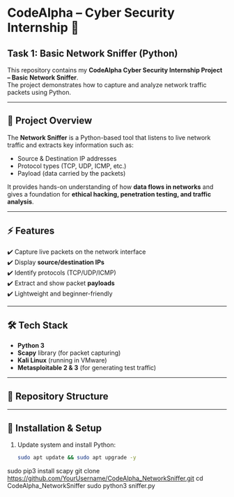 # CodeAlpha – Cyber Security Internship 🚀
## Task 1: Basic Network Sniffer (Python)

This repository contains my **CodeAlpha Cyber Security Internship Project – Basic Network Sniffer**.  
The project demonstrates how to capture and analyze network traffic packets using Python.

---

## 📌 Project Overview
The **Network Sniffer** is a Python-based tool that listens to live network traffic and extracts key information such as:
- Source & Destination IP addresses  
- Protocol types (TCP, UDP, ICMP, etc.)  
- Payload (data carried by the packets)  

It provides hands-on understanding of how **data flows in networks** and gives a foundation for **ethical hacking, penetration testing, and traffic analysis**.

---

## ⚡ Features
✔️ Capture live packets on the network interface  
✔️ Display **source/destination IPs**  
✔️ Identify protocols (TCP/UDP/ICMP)  
✔️ Extract and show packet **payloads**  
✔️ Lightweight and beginner-friendly  

---

## 🛠️ Tech Stack
- **Python 3**  
- **Scapy** library (for packet capturing)  
- **Kali Linux** (running in VMware)  
- **Metasploitable 2 & 3** (for generating test traffic)  

---

## 📂 Repository Structure

---

## 🚀 Installation & Setup

1. Update system and install Python:
   ```bash
   sudo apt update && sudo apt upgrade -y
sudo pip3 install scapy
git clone https://github.com/YourUsername/CodeAlpha_NetworkSniffer.git
cd CodeAlpha_NetworkSniffer
sudo python3 sniffer.py
